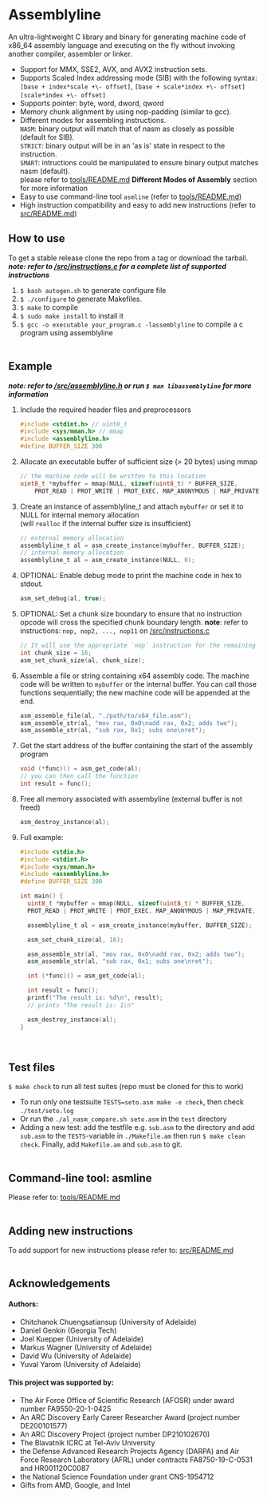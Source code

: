 # Assemblyline

An ultra-lightweight C library and binary for generating machine code of x86\_64 assembly language and executing on the fly without invoking another compiler, assembler or linker. <br> 
* Support for MMX, SSE2, AVX, and AVX2 instruction sets.
* Supports Scaled Index addressing mode (SIB) with the following syntax:  
`[base + index*scale +\- offset]`, `[base + scale*index +\- offset]`  
`[scale*index +\- offset]`
* Supports pointer: byte, word, dword, qword
* Memory chunk alignment by using nop-padding (similar to gcc).
* Different modes for assembling instructions.  
`NASM`: binary output will match that of nasm as closely as possible (default for SIB).  
`STRICT`: binary output will be in an 'as is' state in respect to the instruction.  
`SMART`: intructions could be manipulated to ensure binary output matches nasm (default).  
please refer to [tools/README.md](/tools/README.md) **Different Modes of Assembly** section for more information
* Easy to use command-line tool `asmline` (refer to [tools/README.md](/tools/README.md)) 
* High instruction compatibility and easy to add new instructions (refer to [src/README.md](src/README.md))    

## How to use

To get a stable release clone the repo from a tag or download the tarball. <br> 
***note: refer to [/src/instructions.c](/src/instructions.c) for a complete list of supported instructions***

1. `$ bash autogen.sh` to generate configure file 
1. `$ ./configure` to generate Makefiles.
1. `$ make` to compile
1. `$ sudo make install` to install it
1. `$ gcc -o executable your_program.c -lassemblyline` to compile a c program using assemblyline<br><br>   

## Example
  
***note: refer to [/src/assemblyline.h](/src/assemblyline.h) or run `$ man libassemblyline` for more information***

1. Include the required header files and preprocessors
    ```c
    #include <stdint.h> // uint8_t
    #include <sys/mman.h> // mmap
    #include <assemblyline.h>
    #define BUFFER_SIZE 300
    ```
1. Allocate an executable buffer of sufficient size (> 20 bytes) using mmap
    ```c
    // the machine code will be written to this location
    uint8_t *mybuffer = mmap(NULL, sizeof(uint8_t) * BUFFER_SIZE,
        PROT_READ | PROT_WRITE | PROT_EXEC, MAP_ANONYMOUS | MAP_PRIVATE, -1, 0);
    ```
1. Create an instance of assemblyline_t and attach `mybuffer` or set it to NULL for internal memory allocation   
   (will `realloc` if the internal buffer size is insufficient)
    ```c
    // external memory allocation
    assemblyline_t al = asm_create_instance(mybuffer, BUFFER_SIZE);
    // internal memory allocation
    assemblyline_t al = asm_create_instance(NULL, 0);
    ```
1. OPTIONAL: Enable debug mode to print the machine code in hex to stdout.
    ```c
    asm_set_debug(al, true);
    ```
1. OPTIONAL: Set a chunk size boundary to ensure that no instruction opcode will cross the specified chunk boundary length.
    **note**: refer to instructions: `nop, nop2, ..., nop11` on [/src/instructions.c](/src/instructions.c)
    ```c
    // It will use the appropriate `nop` instruction for the remaining bytes to fill the chunk boundry.
    int chunk_size = 16;
    asm_set_chunk_size(al, chunk_size);
    ```
1. Assemble a file or string containing x64 assembly code. The machine code will be written to `mybuffer` or the internal buffer.
   You can call those functions sequentially; the new machine code will be appended at the end.
    ```c
    asm_assemble_file(al, "./path/to/x64_file.asm");
    asm_assemble_str(al, "mov rax, 0x0\nadd rax, 0x2; adds two");
    asm_assemble_str(al, "sub rax, 0x1; subs one\nret");
    ```
1. Get the start address of the buffer containing the start of the assembly program
    ```c
    void (*func)() = asm_get_code(al);
    // you can then call the function
    int result = func();
    ```
1. Free all memory associated with assembyline (external buffer is not freed)
    ```c
    asm_destroy_instance(al);
    ```
1. Full example:
    ```c
    #include <stdio.h>
    #include <stdint.h>
    #include <sys/mman.h>
    #include <assemblyline.h>
    #define BUFFER_SIZE 300
    
    int main() {
      uint8_t *mybuffer = mmap(NULL, sizeof(uint8_t) * BUFFER_SIZE,
	  PROT_READ | PROT_WRITE | PROT_EXEC, MAP_ANONYMOUS | MAP_PRIVATE, -1, 0);
    
      assemblyline_t al = asm_create_instance(mybuffer, BUFFER_SIZE); 
    
      asm_set_chunk_size(al, 16); 
    
      asm_assemble_str(al, "mov rax, 0x0\nadd rax, 0x2; adds two");
      asm_assemble_str(al, "sub rax, 0x1; subs one\nret");
 
      int (*func)() = asm_get_code(al);
    
      int result = func();
      printf("The result is: %d\n", result); 
      // prints "The result is: 1\n"

      asm_destroy_instance(al);
    }
    ```
    <br>
## Test files

`$ make check` to run all test suites (repo must be cloned for this to work)

* To run only one testsuite `TESTS=seto.asm make -e check`, then check `./test/seto.log`
* Or run the `./al_nasm_compare.sh seto.asm` in the `test` directory
* Adding a new test: add the testfile e.g. `sub.asm` to the directory and add `sub.asm` to the `TESTS`-variable in `./Makefile.am`
then run `$ make clean check`. Finally, add `Makefile.am` and `sub.asm` to git.<br><br> 

## Command-line tool: asmline

Please refer to: [tools/README.md](/tools/README.md)<br><br>     
  
## Adding new instructions

To add support for new instructions please refer to: [src/README.md](/src/README.md)<br><br>  

## Acknowledgements
#### Authors:
* Chitchanok Chuengsatiansup (University of Adelaide)
* Daniel Genkin (Georgia Tech)
* Joel Kuepper (University of Adelaide)
* Markus Wagner (University of Adelaide)
* David Wu (University of Adelaide)  
* Yuval Yarom (University of Adelaide)


#### This project was supported by:  
* The Air Force Office of Scientific Research (AFOSR) under award number FA9550-20-1-0425
* An ARC Discovery Early Career Researcher Award (project number DE200101577) 
* An ARC Discovery Project (project number DP210102670)  
* The Blavatnik ICRC at Tel-Aviv University  
* the Defense Advanced Research Projects Agency (DARPA) and Air Force Research Laboratory (AFRL) under contracts FA8750-19-C-0531 and HR001120C0087
* the National Science Foundation under grant CNS-1954712
* Gifts from AMD, Google, and Intel  
